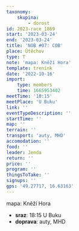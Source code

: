 ```yaml
---
taxonomy:
    skupina:
        - dorost
id: 2023-race_1869
start: '2023-03-24'
end: '2023-03-24'
title: 'NOB #07: COB'
place: Útěchov
type: T
note: 'mapa: Kněží Hora'
template: trenink
date: '2022-10-16'
import:
    type: members
    time: 1665953402
meetTime: '18:15'
meetPlace: 'U Buku'
link: ''
eventTypeDescription: ''
startTime: ''
map: ''
terrain: ''
transport: 'auty, MHD'
accomodation: ''
food: ''
leader: Jenda
return: ''
price: ''
program: ''
thingsToTake: ''
signups: ''
gps: '49.27717, 16.63163'
---
```


mapa: Kněží Hora
* **sraz**: 18:15 U Buku
* **doprava**: auty, MHD
